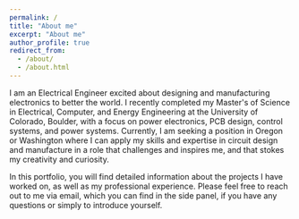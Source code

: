 ```yaml
---
permalink: /
title: "About me"
excerpt: "About me"
author_profile: true
redirect_from: 
  - /about/
  - /about.html
---
```


I am an Electrical Engineer excited about designing and manufacturing electronics to better the world. I recently completed my Master's of Science in Electrical, Computer, and Energy Engineering at the University of Colorado, Boulder, with a focus on power electronics, PCB design, control systems, and power systems. Currently, I am seeking a position in Oregon or Washington where I can apply my skills and expertise in circuit design and manufacture in a role that challenges and inspires me, and that stokes my creativity and curiosity.

In this portfolio, you will find detailed information about the projects I have worked on, as well as my professional experience. Please feel free to reach out to me via email, which you can find in the side panel, if you have any questions or simply to introduce yourself.
